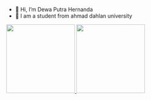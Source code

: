 - 👋 Hi, I’m Dewa Putra Hernanda
- 👀 I am a student from ahmad dahlan university


<p align="left">
<a href="https://github.com/dewa-nanda">
  <img height="180em" src="https://github-readme-stats-eight-theta.vercel.app/api?username=dewa-nanda&show_icons=true&theme=algolia&include_all_commits=true&count_private=true"/>
  <img height="180em" src="https://github-readme-stats-eight-theta.vercel.app/api/top-langs/?username=dewa-nanda&layout=compact&langs_count=8&theme=algolia"/>
</a>
</p>
